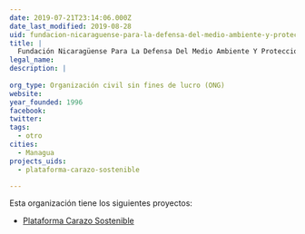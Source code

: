 ```yaml
---
date: 2019-07-21T23:14:06.000Z
date_last_modified: 2019-08-28
uid: fundacion-nicaraguense-para-la-defensa-del-medio-ambiente-y-proteccion-de-los-recursos-naturales-fundenatura
title: |
  Fundación Nicaragüense Para La Defensa Del Medio Ambiente Y Protección De Los Recursos Naturales (Fundenatura)
legal_name: 
description: |
  
org_type: Organización civil sin fines de lucro (ONG)
website: 
year_founded: 1996
facebook: 
twitter: 
tags:
  - otro
cities: 
  - Managua
projects_uids:
  - plataforma-carazo-sostenible

---
```


Esta organización tiene los siguientes proyectos:

- [Plataforma Carazo Sostenible](/proyectos/plataforma-carazo-sostenible)
